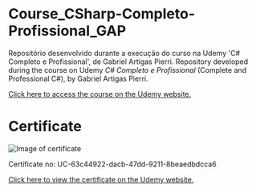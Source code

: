 # Course_CSharp-Completo-Profissional_GAP
Repositório desenvolvido durante a execução do curso na Udemy 'C# Completo e Profissional', de Gabriel Artigas Pierri.
Repository developed during the course on Udemy _C# Completo e Profissional_ (Complete and Professional C#), by Gabriel Artigas Pierri.

[Click here to access the course on the Udemy website.](https://www.udemy.com/course/csharp-completo-e-profissional/)

# Certificate

![Image of certificate](https://github.com/user-attachments/assets/3c1a6615-6e72-436f-b7fc-22c0d0af16c1)

Certificate no: UC-63c44922-dacb-47dd-9211-8beaedbdcca6

[Click here to view the certificate on the Udemy website.](https://www.udemy.com/certificate/UC-63c44922-dacb-47dd-9211-8beaedbdcca6/)
